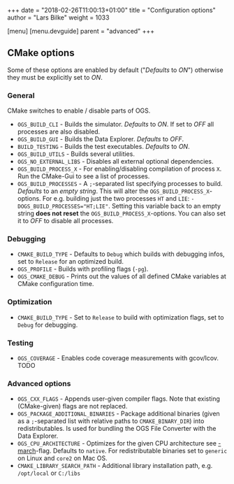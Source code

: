 +++
date = "2018-02-26T11:00:13+01:00"
title = "Configuration options"
author = "Lars Bilke"
weight = 1033

[menu]
  [menu.devguide]
    parent = "advanced"
+++

## CMake options

Some of these options are enabled by default ("*Defaults* to *ON*") otherwise they must be explicitly set to *ON*.

### General

CMake switches to enable / disable parts of OGS.

- `OGS_BUILD_CLI` - Builds the simulator. *Defaults* to *ON*. If set to *OFF* all processes are also disabled.
- `OGS_BUILD_GUI` - Builds the Data Explorer. *Defaults* to *OFF*.
- `BUILD_TESTING` - Builds the test executables. *Defaults* to *ON*.
- `OGS_BUILD_UTILS` - Builds several utilities.
- `OGS_NO_EXTERNAL_LIBS` - Disables all external optional dependencies.
- `OGS_BUILD_PROCESS_X` - For enabling/disabling compilation of process `X`.
  Run the CMake-Gui to see a list of processes.
- `OGS_BUILD_PROCESSES` - A `;`-separated list specifying processes to build. *Defaults* to an *empty string*. This will alter the `OGS_BUILD_PROCESS_X`-options. For e.g. building just the two processes `HT` and `LIE`: `-DOGS_BUILD_PROCESSES="HT;LIE"`. Setting this variable back to an empty string **does not reset** the `OGS_BUILD_PROCESS_X`-options. You can also set it to *OFF* to disable all processes.

### Debugging

- `CMAKE_BUILD_TYPE` - Defaults to `Debug` which builds with debugging infos, set to `Release` for an optimized build.
- `OGS_PROFILE` - Builds with profiling flags (`-pg`).
- `OGS_CMAKE_DEBUG` - Prints out the values of all defined CMake variables at CMake configuration time.

### Optimization

- `CMAKE_BUILD_TYPE` - Set to `Release` to build with optimization flags, set to `Debug` for debugging.

### Testing

- `OGS_COVERAGE` - Enables code coverage measurements with gcov/lcov. TODO

### Advanced options

- `OGS_CXX_FLAGS` - Appends user-given compiler flags. Note that existing (CMake-given) flags are not replaced.
- `OGS_PACKAGE_ADDITIONAL_BINARIES` - Package additional binaries (given as a `;`-separated list with relative paths to `CMAKE_BINARY_DIR`) into redistributables. Is used for bundling the OGS File Converter with the Data Explorer.
- `OGS_CPU_ARCHITECTURE` - Optimizes for the given CPU architecture see [-march](https://gcc.gnu.org/onlinedocs/gcc-4.5.3/gcc/i386-and-x86_002d64-Options.html)-flag. Defaults to `native`. For redistributable binaries set to `generic` on Linux and `core2` on Mac OS.
- `CMAKE_LIBRARY_SEARCH_PATH` - Additional library installation path, e.g. `/opt/local` or `C:/libs`
